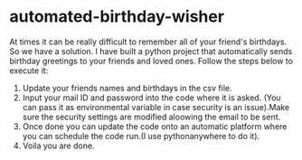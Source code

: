 # automated-birthday-wisher

At times it can be really difficult to remember all of your friend's birthdays. So we have a solution. I have built a python project that automatically sends birthday greetings to your friends and loved ones. Follow the steps below to execute it:

1. Update your friends names and birthdays in the csv file.
2. Input your mail ID and password into the code where it is asked. (You can pass it as environmental variable in case security is an issue).Make sure the security settings are modified aloowing the email to be sent.
3. Once done you can update the code onto an automatic platform where you can schedule the code run.(I use pythonanywhere to do it).
4. Voila you are done.




